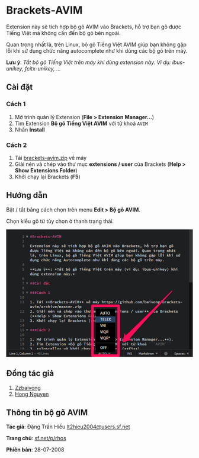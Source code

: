 # Brackets-AVIM

Extension này sẽ tích hợp bộ gõ AVIM vào Brackets, hỗ trợ bạn gõ được Tiếng Việt mà không cần đến bộ gõ bên ngoài.

Quan trọng nhất là, trên Linux, bộ gõ Tiếng Việt AVIM giúp bạn không gặp lỗi khi sử dụng chức năng autocomplete như khi dùng các bộ gõ trên máy.

**Lưu ý**: *Tắt bộ gõ Tiếng Việt trên máy khi dùng extension này. Ví dụ: ibus-unikey, fcitx-unikey, ...*

## Cài đặt

### Cách 1

1. Mở trình quản lý Extension (**File > Extension Manager...**)
2. Tìm Extension **Bộ gõ Tiếng Việt AVIM** với từ khoá `AVIM`
3. Nhấn **Install**

### Cách 2

1. Tải [brackets-avim.zip](https://github.com/baivong/brackets-avim/releases) về máy
2. Giải nén và chép vào thư mục **extensions / user** của Brackets (**Help > Show Extensions Folder**)
3. Khởi chạy lại Brackets (**F5**)

## Hướng dẫn

Bật / tắt bằng cách chọn trên menu **Edit > Bộ gõ AVIM**.

Chọn kiểu gõ từ tùy chọn ở thanh trạng thái.

![Chọn kiểu gõ Tiếng Việt trong Brackets](screenshot.png)

## Đồng tác giả

1. [Zzbaivong](https://github.com/baivong)
2. [Hong Nguyen](https://github.com/nghong)

## Thông tin bộ gõ AVIM

**Tác giả**: Đặng Trần Hiếu <lt2hieu2004@users.sf.net>

**Trang chủ**: [sf.net/p/rhos](https://sourceforge.net/projects/rhos/)

**Phiên bản**: 28-07-2008
